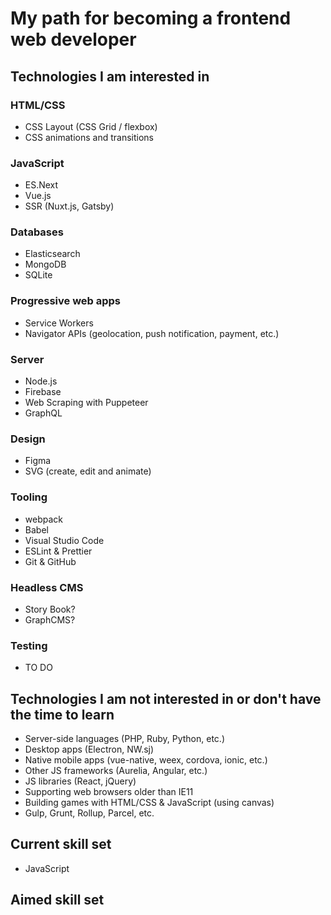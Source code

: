 # My path for becoming a frontend web developer

## Technologies I am interested in

### HTML/CSS
- CSS Layout (CSS Grid / flexbox)
- CSS animations and transitions

### JavaScript
- ES.Next
- Vue.js
- SSR (Nuxt.js, Gatsby)

### Databases
- Elasticsearch
- MongoDB
- SQLite

### Progressive web apps
- Service Workers
- Navigator APIs (geolocation, push notification, payment, etc.)

### Server
- Node.js
- Firebase
- Web Scraping with Puppeteer
- GraphQL

### Design
- Figma
- SVG (create, edit and animate)

### Tooling
- webpack
- Babel
- Visual Studio Code
- ESLint & Prettier
- Git & GitHub

### Headless CMS
- Story Book?
- GraphCMS?

### Testing
- TO DO

## Technologies I am not interested in or don't have the time to learn
- Server-side languages (PHP, Ruby, Python, etc.)
- Desktop apps (Electron, NW.sj)
- Native mobile apps (vue-native, weex, cordova, ionic, etc.)
- Other JS frameworks (Aurelia, Angular, etc.)
- JS libraries (React, jQuery)
- Supporting web browsers older than IE11
- Building games with HTML/CSS & JavaScript (using canvas)
- Gulp, Grunt, Rollup, Parcel, etc.


## Current skill set
- JavaScript

## Aimed skill set
